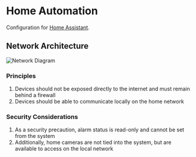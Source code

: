 # Home Automation

Configuration for [Home Assistant](https://home-assistant.io/).


## Network Architecture

![Network Diagram](https://jeffharrell.github.io/home-assistant-config/HomeNetworkDiagram.svg)

### Principles

1. Devices should not be exposed directly to the internet and must remain behind a firewall
2. Devices should be able to communicate locally on the home network

### Security Considerations

1. As a security precaution, alarm status is read-only and cannot be set from the system
2. Additionally, home cameras are not tied into the system, but are available to access on the local network

